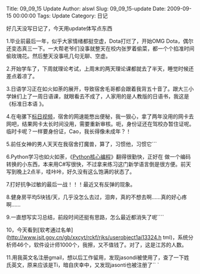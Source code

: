 Title: 09_09_15 Update
Author: alswl
Slug: 09_09_15-update
Date: 2009-09-15 00:00:00
Tags: Update
Category: 日记

好几天没写日记了，今天用update体写点东西

1.毕业前最后一年，似乎大家情绪都挺空虚，Dota打烂了，开始OMG
Dota，偶尔还变态真三一下。一大帮老爷们没事就整天在校内张罗着偷菜，都一个个掐准时间偷玫瑰花。然后整天没事吼几句无聊、空虚。

2.开始学车了，下周就理论考试，上周末的两天理论课都就去了半天，睡觉时候还差点着凉了。

3.日语学习正在如火如荼的展开，导致宿舍毛哥都会跟着我背五十音了。跟大三小学妹们上了一周日语课，就眼看去不成了，人家用的是人教版的日语书，我这是《标准日本语
》。

4.在电骡下[标日视频](http://www.verycd.com/topics/2750113/)，宿舍的网速能憋出便秘，我一狠心，拿了两年没用的网卡去
网吧，结果网卡太长时间没用，需要重新审核。呃，身份证还在驾校办暂住证呢。临时卡呢？一样要身份证，Cao，我长得像未成年？！

5.前任女神的男人天天在我宿舍打魔兽，算了，习惯他，习惯它```

6.Python学习也如火如荼，《[Python核心编程](http://www.china-pub.com/39969&ref=ps)》翻得很勤快，正好在
做一个编码转换的小东西，本来用C#写很快，不过拿来练习这门新学语言倒是很方便。前天写到晚上2点半，哇咔咔，好久没有这么饱满的状态了。

7.打好抗争过敏的最后一战！！！最近又有反弹的现象。

8.健身房平均5块钱/天，几乎没怎么去过，泪奔，真的不想去啊……真的好心疼啊……

9.一直想写实习总结，前段时间还挺有思路，怎么最近都消失了呢````

10，今天看到[软考通过名单](http://www.jsit.gov.cn/gb/xxcyt/rckf/rjks/userobject1ai13324.h
tml)，系统分析师46个，软件设计师1000个，我擦，又不值钱了。对了，这是江苏的人数。

11.用我英文名注册gmail，想以后工作留用，发现jasondi被使用了，查了一下姓氏英文，原来应该是Ti，暗自庆幸中，又发现jasonti也被注册了``
`

